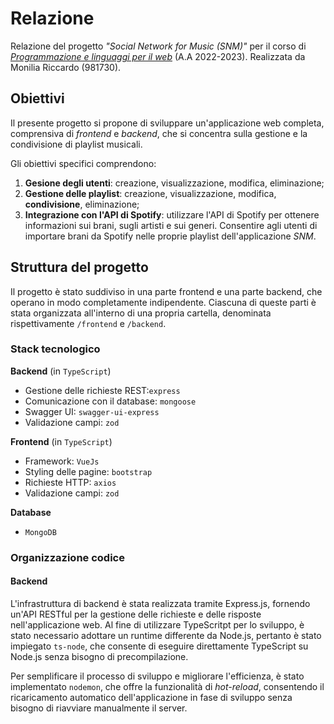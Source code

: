 # Relazione

Relazione del progetto *"Social Network for Music (SNM)"* per il corso di [*Programmazione e linguaggi per il web*](https://www.unimi.it/it/corsi/insegnamenti-dei-corsi-di-laurea/2022/programmazione-web-e-mobile) (A.A 2022-2023). Realizzata da Monilia Riccardo (981730).



## Obiettivi

Il presente progetto si propone di sviluppare un'applicazione web completa, comprensiva di *frontend* e *backend*, che si concentra sulla gestione e la condivisione di playlist musicali.

Gli obiettivi specifici comprendono:

1. **Gesione degli utenti**: creazione, visualizzazione, modifica, eliminazione;
2. **Gestione delle playlist**: creazione, visualizzazione, modifica, **condivisione**, eliminazione;
3. **Integrazione con l'API di Spotify**: utilizzare l'API di Spotify per ottenere informazioni sui brani, sugli artisti e sui generi. Consentire agli utenti di importare brani da Spotify nelle proprie playlist dell'applicazione *SNM*.



## Struttura del progetto

Il progetto è stato suddiviso in una parte frontend e una parte backend, che operano in modo completamente indipendente. Ciascuna di queste parti è stata organizzata all'interno di una propria cartella, denominata rispettivamente `/frontend` e `/backend`.

### Stack tecnologico

**Backend** (in `TypeScript`)

- Gestione delle richieste REST:`express`
- Comunicazione con il database: `mongoose`
- Swagger UI: `swagger-ui-express`
- Validazione campi: `zod`

**Frontend** (in `TypeScript`)

- Framework: `VueJs`
- Styling delle pagine: `bootstrap`
- Richieste HTTP: `axios`
- Validazione campi: `zod`

**Database**

- `MongoDB`

### Organizzazione codice

#### Backend

L'infrastruttura di backend è stata realizzata tramite Express.js, fornendo un'API RESTful per la gestione delle richieste e delle risposte nell'applicazione web. Al fine di utilizzare TypeScritpt per lo sviluppo, è stato necessario adottare un runtime differente da Node.js, pertanto è stato impiegato `ts-node`, che consente di eseguire direttamente TypeScript su Node.js senza bisogno di precompilazione.

Per semplificare il processo di sviluppo e migliorare l'efficienza, è stato implementato `nodemon`, che offre la funzionalità di *hot-reload*, consentendo il ricaricamento automatico dell'applicazione in fase di sviluppo senza bisogno di riavviare manualmente il server.

